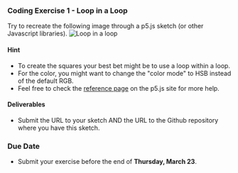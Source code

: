 ### Coding Exercise 1 - Loop in a Loop
Try to recreate the following image through a p5.js sketch (or other Javascript libraries).
![Loop in a loop](https://github.com/juanfrans-courses/dataViz_arch_hum/tree/master/Spring_2017/03_Assignments_and_Tutorials/img/01_Exercise.png)
#### Hint
* To create the squares your best bet might be to use a loop within a loop.
* For the color, you might want to change the "color mode" to HSB instead of the default RGB.
* Feel free to check the [reference page](https://p5js.org/reference/) on the p5.js site for more help.

#### Deliverables
* Submit the URL to your sketch AND the URL to the Github repository where you have this sketch.

### Due Date
* Submit your exercise before the end of **Thursday, March 23**.
